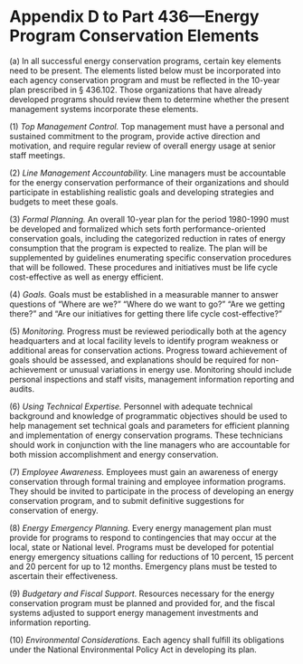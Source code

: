 # Appendix D to Part 436—Energy Program Conservation Elements


(a) In all successful energy conservation programs, certain key elements need to be present. The elements listed below must be incorporated into each agency conservation program and must be reflected in the 10-year plan prescribed in § 436.102. Those organizations that have already developed programs should review them to determine whether the present management systems incorporate these elements. 


(1) *Top Management Control.* Top management must have a personal and sustained commitment to the program, provide active direction and motivation, and require regular review of overall energy usage at senior staff meetings. 


(2) *Line Management Accountability.* Line managers must be accountable for the energy conservation performance of their organizations and should participate in establishing realistic goals and developing strategies and budgets to meet these goals. 


(3) *Formal Planning.* An overall 10-year plan for the period 1980-1990 must be developed and formalized which sets forth performance-oriented conservation goals, including the categorized reduction in rates of energy consumption that the program is expected to realize. The plan will be supplemented by guidelines enumerating specific conservation procedures that will be followed. These procedures and initiatives must be life cycle cost-effective as well as energy efficient. 


(4) *Goals.* Goals must be established in a measurable manner to answer questions of “Where are we?” “Where do we want to go?” “Are we getting there?” and “Are our initiatives for getting there life cycle cost-effective?” 


(5) *Monitoring.* Progress must be reviewed periodically both at the agency headquarters and at local facility levels to identify program weakness or additional areas for conservation actions. Progress toward achievement of goals should be assessed, and explanations should be required for non-achievement or unusual variations in energy use. Monitoring should include personal inspections and staff visits, management information reporting and audits. 


(6) *Using Technical Expertise.* Personnel with adequate technical background and knowledge of programmatic objectives should be used to help management set technical goals and parameters for efficient planning and implementation of energy conservation programs. These technicians should work in conjunction with the line managers who are accountable for both mission accomplishment and energy conservation. 


(7) *Employee Awareness.* Employees must gain an awareness of energy conservation through formal training and employee information programs. They should be invited to participate in the process of developing an energy conservation program, and to submit definitive suggestions for conservation of energy. 


(8) *Energy Emergency Planning.* Every energy management plan must provide for programs to respond to contingencies that may occur at the local, state or National level. Programs must be developed for potential energy emergency situations calling for reductions of 10 percent, 15 percent and 20 percent for up to 12 months. Emergency plans must be tested to ascertain their effectiveness. 


(9) *Budgetary and Fiscal Support.* Resources necessary for the energy conservation program must be planned and provided for, and the fiscal systems adjusted to support energy management investments and information reporting. 


(10) *Environmental Considerations.* Each agency shall fulfill its obligations under the National Environmental Policy Act in developing its plan.




